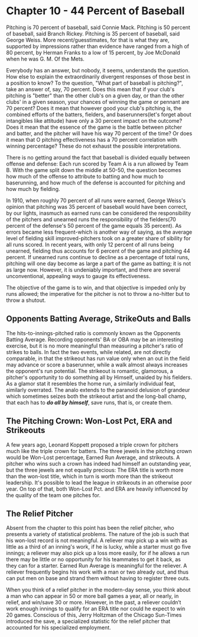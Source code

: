 # Chapter 10 - 44 Percent of Baseball

Pitching is 70 percent of baseball, said Connie Mack. Pitching is 50 percent of baseball, said Branch Rickey. Pitching is 35 percent of baseball, said George Weiss. More recent/guesstimates, for that is what they are, supported by impressions rather than evidence have ranged from a high of 80 percent, by Herman Franks to a low of 15 percent, by Joe McDonald when he was G. M. Of the Mets.

Everybody has an answer, but nobody, it seems, understands the question. How else to explain the extraordinarily divergent responses of those best in a position to know? To the question, "What part of baseball is pitching?", take an answer of, say, 70 percent. Does this mean that if your club's pitching is "better" than the other club's on a given day, or than the other clubs' in a given season, your chances of winning the game or pennant are 70 percent? Does it mean that however good your club's pitching is, the combined efforts of the batters, fielders, and baserunners(let's forget about intangibles like attitude) have only a 30 percent impact on the outcome? Does it mean that the essence of the game is the battle between pitcher and batter, and the pitcher will have his way 70 percent of the time? Or does it mean that O pitching effectiveness has a 70 percent correlation with winning percentage? These do not exhaust the possible interpretations.

There is no getting around the fact that baseball is divided equally between offense and defense: Each run scored by Team A is a run allowed by Team B. With the game split down the middle at 50-50, the question becomes how much of the offense to attribute to batting and how much to baserunning, and how much of the defense is accounted for pitching and how much by fielding.

In 1910, when roughly 70 percent of all runs were earned, George Weiss's opinion that pitching was 35 percent of baseball would have been correct, by our lights, inasmuch as earned runs can be considered the responsibility of the pitchers and unearned runs the responsibility of the fielders(70 percent of the defense's 50 percent of the game equals 35 percent). As errors became less frequent-which is another way of saying, as the average level of fielding skill improved-pitchers took on a greater share of sibility for all runs scored. In recent years, with only 12 percent of all runs being unearned, fielding thus accounts for 6 percent of the game and pitching 44 percent. If unearned runs continue to decline as a percentage of total runs, pitching will one day become as large a part of the game as batting; it is not as large now. However, it is undeniably important, and there are several unconventional, appealing ways to gauge its effectiveness.

The objective of the game is to win, and that objective is impeded only by runs allowed; the imperative for the pitcher is not to throw a no-hitter but to throw a shutout.

## Opponents Batting Average, StrikeOuts and Balls

The hits-to-innings-pitched ratio is commonly known as the Opponents Batting Average. Recording opponents' BA or OBA may be an interesting exercise, but it is no more meaningful than measuring a pitcher's ratio of strikes to balls. In fact the two events, while related, are not directly comparable, in that the strikeout has run value only when an out in the field may advance or score a baserunner, while a walk almost always increases the opponent's run potential.  The strikeout is romantic, glamorous, a pitcher's opportunity to do something all by Himself, unaided by his fielders. As a glamor stat it resembles the home run, a similarly individual feat, similarly overrated. The analo extends to the paranoid delusion of grandeur which sometimes seizes both the strikeout artist and the long-ball champ, that each has to ***do all by himself***, save runs, that is, or create them.

## The Pitching Crown: Won-Lost Pct, ERA and Strikeouts

A few years ago, Leonard Koppett proposed a triple crown for pitchers much like the triple crown for batters. The three jewels in the pitching crown would be Won-Lost percentage, Earned Run Average, and strikeouts. A pitcher who wins such a crown has indeed had himself an outstanding year, but the three jewels are not equally precious: The ERA title is worth more than the won-lost title, which in turn is worth more than the strikeout leadership. It's possible to lead the league in strikeouts in an otherwise poor year. On top of that, both Won-Lost Pct. and ERA are heavily influenced by the quality of the team one pitches for.

## The Relief Pitcher

Absent from the chapter to this point has been the relief pitcher, who presents a variety of statistical problems. The nature of the job is such that his won-lost record is not meaningful. A reliever may pick up a win with as little as a third of an inning's work, if he is lucky, while a starter must go five innings; a reliever may also pick up a loss more easily, for if he allows a run there may be little or no opportunity for his teammates to get it back, as they can for a starter. Earned Run Average is meaningful for the reliever. A reliever frequently begins his work with a man or two already out, and thus can put men on base and strand them without having to register three outs.

When you think of a relief pitcher in the modern-day sense, you think about a man who can appear in 50 or more ball games a year, all or nearly, in relief, and win/save 30 or more. However, in the past, a reliever couldn’t work enough innings to qualify for an ERA title nor could he expect to win 20 games. Conscious of this, Jerry Holtzman of the Chicago Sun-Times introduced the save, a specialized statistic fór the relief pitcher that accounted for his specialized employment.
